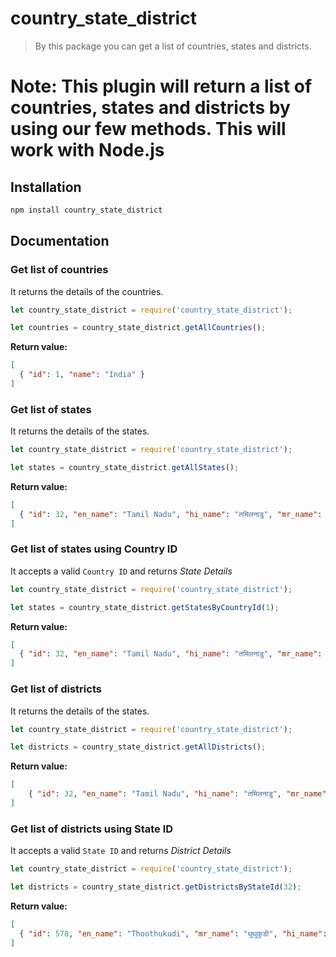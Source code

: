 # country_state_district

> By this package you can get a list of countries, states and districts.



**Note:** This plugin will return a list of countries, states and districts by using our few methods. This will work with Node.js
=======

## Installation

```sh
npm install country_state_district
```

## Documentation

### Get list of countries

It returns the details of the countries.

```js
let country_state_district = require('country_state_district');

let countries = country_state_district.getAllCountries();
```

**Return value:**
```json
[
  { "id": 1, "name": "India" }
]
```

### Get list of states

It returns the details of the states.

```js
let country_state_district = require('country_state_district');

let states = country_state_district.getAllStates();
```

**Return value:**
```json
[
  { "id": 32, "en_name": "Tamil Nadu", "hi_name": "तमिलनाडु", "mr_name": "तामिळनाडू", "country_id": 1 }
]
```

### Get list of states using Country ID

It accepts a valid `Country ID` and returns _State Details_

```js
let country_state_district = require('country_state_district');

let states = country_state_district.getStatesByCountryId(1);
```

**Return value:**
```json
[
  { "id": 32, "en_name": "Tamil Nadu", "hi_name": "तमिलनाडु", "mr_name": "तामिळनाडू", "country_id": 1 }
]
```

### Get list of districts

It returns the details of the states.

```js
let country_state_district = require('country_state_district');

let districts = country_state_district.getAllDistricts();
```

**Return value:**
```json
[
    { "id": 32, "en_name": "Tamil Nadu", "hi_name": "तमिलनाडु", "mr_name": "तामिळनाडू", "country_id": 1 }
]
```

### Get list of districts using State ID

It accepts a valid `State ID` and returns _District Details_

```js
let country_state_district = require('country_state_district');

let districts = country_state_district.getDistrictsByStateId(32);
```

**Return value:**
```json
[
  { "id": 578, "en_name": "Thoothukudi", "mr_name": "थुथुकुडी", "hi_name": "Thoothukudi", "state_id": 32 }
]
```
